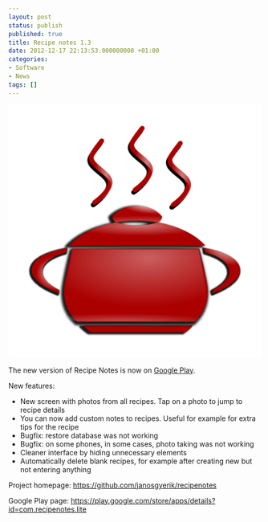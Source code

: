```yaml
---
layout: post
status: publish
published: true
title: Recipe notes 1.3
date: 2012-12-17 22:13:53.000000000 +01:00
categories:
- Software
- News
tags: []
---
```

<span class="pull-right col-lg-2 col-md-2 col-sm-3"><a class="thumbnail" href="https://play.google.com/store/apps/details?id=com.recipenotes.lite"><img alt="android" src="/assets/themes/images/apps/recipe-notes.png" /></a></span>

The new version of Recipe Notes is now on [Google Play](https://play.google.com/store/apps/details?id=com.recipenotes.lite).

New features:

- New screen with photos from all recipes. Tap on a photo to jump to recipe details
- You can now add custom notes to recipes. Useful for example for extra tips for the recipe
- Bugfix: restore database was not working
- Bugfix: on some phones, in some cases, photo taking was not working
- Cleaner interface by hiding unnecessary elements
- Automatically delete blank recipes, for example after creating new but not entering anything

Project homepage: https://github.com/janosgyerik/recipenotes

Google Play page: https://play.google.com/store/apps/details?id=com.recipenotes.lite
